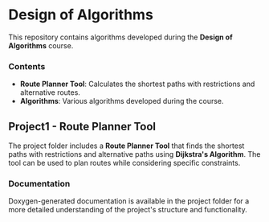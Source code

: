 # Design of Algorithms

This repository contains algorithms developed during the **Design of Algorithms** course.

### Contents
- **Route Planner Tool**: Calculates the shortest paths with restrictions and alternative routes.
- **Algorithms**: Various algorithms developed during the course.

## Project1 - Route Planner Tool

The project folder includes a **Route Planner Tool** that finds the shortest paths with restrictions and alternative paths using **Dijkstra's Algorithm**. The tool can be used to plan routes while considering specific constraints.

### Documentation
Doxygen-generated documentation is available in the project folder for a more detailed understanding of the project's structure and functionality.
